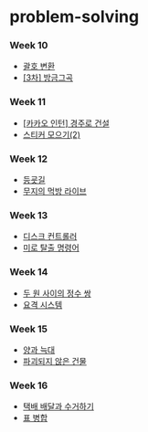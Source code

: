 # problem-solving

### Week 10

- [괄호 변환](https://school.programmers.co.kr/learn/courses/30/lessons/60058)
- [[3차] 방금그곡](https://school.programmers.co.kr/learn/courses/30/lessons/17683)


### Week 11

- [[카카오 인턴] 경주로 건설](https://school.programmers.co.kr/learn/courses/30/lessons/67259)
- [스티커 모으기(2)](https://school.programmers.co.kr/learn/courses/30/lessons/12971)


### Week 12

- [등굣길](https://school.programmers.co.kr/learn/courses/30/lessons/42898)
- [무지의 먹방 라이브](https://school.programmers.co.kr/learn/courses/30/lessons/42891)


### Week 13

- [디스크 컨트롤러](https://school.programmers.co.kr/learn/courses/30/lessons/42627)
- [미로 탈출 명령어](https://school.programmers.co.kr/learn/courses/30/lessons/150365)


### Week 14

- [두 원 사이의 정수 쌍](https://school.programmers.co.kr/learn/courses/30/lessons/181187)
- [요격 시스템](https://school.programmers.co.kr/learn/courses/30/lessons/181188)


### Week 15

- [양과 늑대](https://school.programmers.co.kr/learn/courses/30/lessons/92343)
- [파괴되지 않은 건물](https://school.programmers.co.kr/learn/courses/30/lessons/92344)

### Week 16

- [택배 배달과 수거하기](https://school.programmers.co.kr/learn/courses/30/lessons/150369)
- [표 병합](https://school.programmers.co.kr/learn/courses/30/lessons/150366)